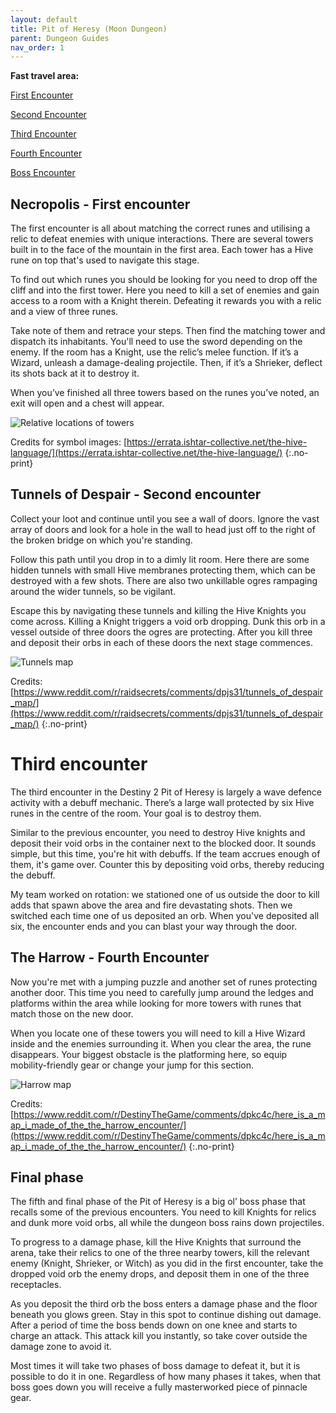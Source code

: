 ```yaml
---
layout: default
title: Pit of Heresy (Moon Dungeon)
parent: Dungeon Guides
nav_order: 1
---
```


<div style="page-break-inside:avoid" markdown="1">

__**Fast travel area:**__

[First Encounter]()

[Second Encounter]()

[Third Encounter]()

[Fourth Encounter]()

[Boss Encounter]()

</div>
<div style="page-break-inside:avoid" markdown="1">

## Necropolis - First encounter

The first encounter is all about matching the correct runes and utilising a relic to defeat enemies with unique interactions. There are several towers built in to the face of the mountain in the first area. Each tower has a Hive rune on top that's used to navigate this stage. 

To find out which runes you should be looking for you need to drop off the cliff and into the first tower. Here you need to kill a set of enemies and gain access to a room with a Knight therein. Defeating it rewards you with a relic and a view of three runes. 

Take note of them and retrace your steps. Then find the matching tower and dispatch its inhabitants. You'll need to use the sword depending on the enemy. If the room has a Knight, use the relic’s melee function. If it’s a Wizard, unleash a damage-dealing projectile. Then, if it’s a Shrieker, deflect its shots back at it to destroy it. 

When you’ve finished all three towers based on the runes you’ve noted, an exit will open and a chest will appear.

![Relative locations of towers](/assets/img/pit_of_heresy_1.png)

Credits for symbol images: [https://errata.ishtar-collective.net/the-hive-language/](https://errata.ishtar-collective.net/the-hive-language/)
{:.no-print}

</div>
<div style="page-break-inside:avoid" markdown="1">

## Tunnels of Despair - Second encounter

Collect your loot and continue until you see a wall of doors. Ignore the vast array of doors and look for a hole in the wall to head just off to the right of the broken bridge on which you're standing. 

Follow this path until you drop in to a dimly lit room. Here there are some hidden tunnels with small Hive membranes protecting them, which can be destroyed with a few shots. There are also two unkillable ogres rampaging around the wider tunnels, so be vigilant. 

Escape this by navigating these tunnels and killing the Hive Knights you come across. Killing a Knight triggers a void orb dropping. Dunk this orb in a vessel outside of three doors the ogres are protecting. After you kill three and deposit their orbs in each of these doors the next stage commences.

![Tunnels map](/assets/img/pit_of_heresy_2.jpg)

Credits: [https://www.reddit.com/r/raidsecrets/comments/dpjs31/tunnels_of_despair_map/](https://www.reddit.com/r/raidsecrets/comments/dpjs31/tunnels_of_despair_map/)
{:.no-print}

</div>
<div style="page-break-inside:avoid" markdown="1">

# Third encounter

The third encounter in the Destiny 2 Pit of Heresy is largely a wave defence activity with a debuff mechanic. There’s a large wall protected by six Hive runes in the centre of the room. Your goal is to destroy them.

Similar to the previous encounter, you need to destroy Hive knights and deposit their void orbs in the container next to the blocked door. It sounds simple, but this time, you're hit with debuffs. If the team accrues enough of them, it's game over. Counter this by depositing void orbs, thereby reducing the debuff. 

My team worked on rotation: we stationed one of us outside the door to kill adds that spawn above the area and fire devastating shots. Then we switched each time one of us deposited an orb. When you've deposited all six, the encounter ends and you can blast your way through the door.

</div>
<div style="page-break-inside:avoid" markdown="1">

## The Harrow - Fourth Encounter

Now you're met with a jumping puzzle and another set of runes protecting another door. This time you need to carefully jump around the ledges and platforms within the area while looking for more towers with runes that match those on the new door.

When you locate one of these towers you will need to kill a Hive Wizard inside and the enemies surrounding it. When you clear the area, the rune disappears. Your biggest obstacle is the platforming here, so equip mobility-friendly gear or change your jump for this section.

![Harrow map](/assets/img/pit_of_heresy_3.png)

Credits: [https://www.reddit.com/r/DestinyTheGame/comments/dpkc4c/here_is_a_map_i_made_of_the_the_harrow_encounter/](https://www.reddit.com/r/DestinyTheGame/comments/dpkc4c/here_is_a_map_i_made_of_the_the_harrow_encounter/)
{:.no-print}

</div>
<div style="page-break-inside:avoid" markdown="1">

## Final phase

The fifth and final phase of the Pit of Heresy is a big ol’ boss phase that recalls some of the previous encounters. You need to kill Knights for relics and dunk more void orbs, all while the dungeon boss rains down projectiles. 

To progress to a damage phase, kill the Hive Knights that surround the arena, take their relics to one of the three nearby towers, kill the relevant enemy (Knight, Shrieker, or Witch) as you did in the first encounter, take the dropped void orb the enemy drops, and deposit them in one of the three receptacles. 

As you deposit the third orb the boss enters a damage phase and the floor beneath you glows green. Stay in this spot to continue dishing out damage. After a period of time the boss bends down on one knee and starts to charge an attack. This attack kill you instantly, so take cover outside the damage zone to avoid it. 

Most times it will take two phases of boss damage to defeat it, but it is possible to do it in one. Regardless of how many phases it takes, when that boss goes down you will receive a fully masterworked piece of pinnacle gear.

</div>
